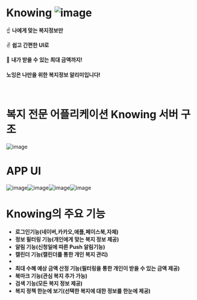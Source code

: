 # Knowing ![image](https://user-images.githubusercontent.com/84491771/159627539-3a7d32ea-0eec-4941-97b7-3d4e32436787.png)

☝️ **나에게 맞는 복지정보만**

✌️ **쉽고 간편한 UI로**

🤟 **내가 받을 수 있는 최대 금액까지!**

#### 노잉은 나만을 위한 복지정보 알리미입니다!

<br>

# 복지 전문 어플리케이션 Knowing 서버 구조

![image](https://user-images.githubusercontent.com/84491771/159628804-b5ca5f19-7c0a-4ea5-a3dc-c4e195722c3d.png)


# APP UI

![image](https://user-images.githubusercontent.com/84491771/159628955-2f5d5976-8b09-4d3c-9c49-2c2ab7883bc5.png)![image](https://user-images.githubusercontent.com/84491771/159629005-65de3140-293e-4f91-9c88-5387789c0583.png)![image](https://user-images.githubusercontent.com/84491771/159629144-31099634-955f-4317-9d1a-479752b59c4d.png)![image](https://user-images.githubusercontent.com/84491771/159629495-8c927765-f414-4974-8653-6caf1d58be99.png)


# Knowing의 주요 기능

 + **로그인기능(네이버,카카오,애플,페이스북,자체)**
 + **정보 필터링 기능(개인에게 맞는 복지 정보 제공)**
 + **알림 기능(신청일에 따른 Push 알림기능)**
 + **캘린더 기능(캘린더를 통한 개인 복지 관리)**
 + 
 + **최대 수혜 예상 금액 산정 기능(필터링을 통한 개인이 받을 수 있는 금액 제공)**
 + **북마크 기능(관심 복지 추가 가능)**
 + **검색 기능(모든 복지 정보 제공)**
 + **복지 정책 한눈에 보기(선택한 복지에 대한 정보를 한눈에 제공)**
 

